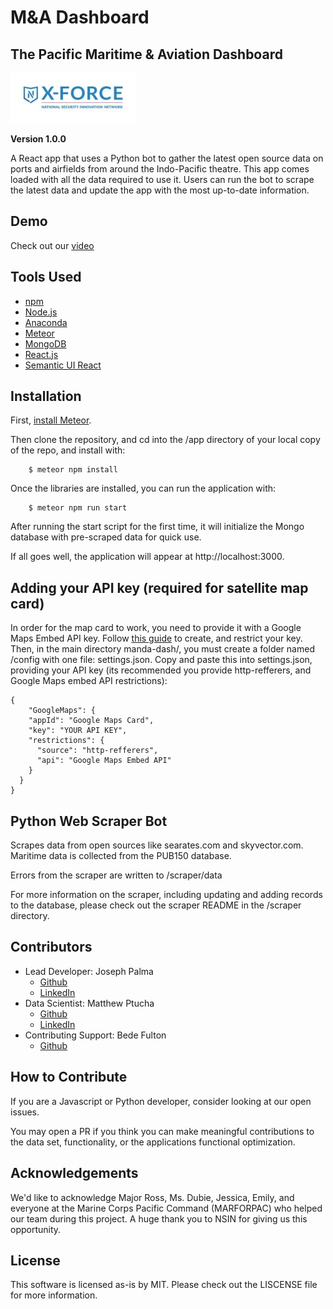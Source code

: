# M&A Dashboard

## The Pacific Maritime & Aviation Dashboard

<img src="xforce-logo.jpg"
     alt="X-Force logo"
     style="
      margin-right: 10px;
      width: 200px;
      height: 80px;
      " />

**Version 1.0.0**

A React app that uses a Python bot to gather the latest open source data on ports and airfields from around the Indo-Pacific theatre. This app comes loaded with all the data required to use it. Users can run the bot to scrape the latest data and update the app with the most up-to-date information.

## Demo
Check out our [video](https://www.youtube.com/watch?v=Hib1jKbl0w8)

## Tools Used
- [npm](https://www.npmjs.com/)
- [Node.js](https://nodejs.org/en/)
- [Anaconda](https://www.anaconda.com/products/individual)
- [Meteor](https://www.meteor.com/)
- [MongoDB](https://www.mongodb.com/)
- [React.js](https://reactjs.org/)
- [Semantic UI React](https://react.semantic-ui.com/)


## Installation
First, [install Meteor](https://www.meteor.com/developers/install).

Then clone the repository, and cd into the /app directory of your local copy of the repo, and install with:
```
    $ meteor npm install
```

Once the libraries are installed, you can run the application with:
```
    $ meteor npm run start
```
After running the start script for the first time, it will initialize the Mongo database with pre-scraped data for quick use.

If all goes well, the application will appear at http://localhost:3000.

## Adding your API key (required for satellite map card)
In order for the map card to work, you need to provide it with a Google Maps Embed API key. Follow [this guide](https://developers.google.com/maps/documentation/embed/get-api-key) to create, and restrict your key.
Then, in the main directory manda-dash/, you must create a folder named /config with one file: settings.json. Copy and paste this into settings.json, providing your API key (its recommended you provide http-refferers, and Google Maps embed API restrictions):
```
{
    "GoogleMaps": {
    "appId": "Google Maps Card",
    "key": "YOUR API KEY",
    "restrictions": {
      "source": "http-refferers",
      "api": "Google Maps Embed API"
    }
  }
}
```

## Python Web Scraper Bot
Scrapes data from open sources like searates.com and skyvector.com. Maritime data is collected from the PUB150 database.

Errors from the scraper are written to /scraper/data

For more information on the scraper, including updating and adding records to the database, please check out the scraper README in the /scraper directory.

## Contributors
- Lead Developer: Joseph Palma
    - [Github](https://github.com/josephpalma)
    - [LinkedIn](https://www.linkedin.com/in/joseph-palma-3681b5133/)
- Data Scientist: Matthew Ptucha
    - [Github](https://github.com/ptucham)
    - [LinkedIn](https://www.linkedin.com/in/matthew-ptucha/)
- Contributing Support: Bede Fulton
    - [Github](https://github.com/bedefulton)

## How to Contribute
If you are a Javascript or Python developer, consider looking at our open issues.

You may open a PR if you think you can make meaningful contributions to the data set, functionality, or the applications functional optimization.

## Acknowledgements
We'd like to acknowledge Major Ross, Ms. Dubie, Jessica, Emily, and everyone at the Marine Corps Pacific Command (MARFORPAC) who helped our team during this project. A huge thank you to NSIN for giving us this opportunity.

## License
This software is licensed as-is by MIT. Please check out the LISCENSE file for more information.
